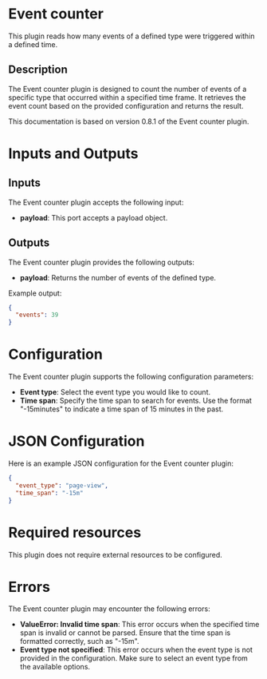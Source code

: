 # Event counter

This plugin reads how many events of a defined type were triggered within a defined time.

## Description

The Event counter plugin is designed to count the number of events of a specific type that occurred within a specified
time frame. It retrieves the event count based on the provided configuration and returns the result.

This documentation is based on version 0.8.1 of the Event counter plugin.

# Inputs and Outputs

## Inputs

The Event counter plugin accepts the following input:

- **payload**: This port accepts a payload object.

## Outputs

The Event counter plugin provides the following outputs:

- **payload**: Returns the number of events of the defined type.

Example output:

```json
{
  "events": 39
}
```

# Configuration

The Event counter plugin supports the following configuration parameters:

- **Event type**: Select the event type you would like to count.
- **Time span**: Specify the time span to search for events. Use the format "-15minutes" to indicate a time span of 15
  minutes in the past.

# JSON Configuration

Here is an example JSON configuration for the Event counter plugin:

```json
{
  "event_type": "page-view",
  "time_span": "-15m"
}
```

# Required resources

This plugin does not require external resources to be configured.

# Errors

The Event counter plugin may encounter the following errors:

- **ValueError: Invalid time span**: This error occurs when the specified time span is invalid or cannot be parsed.
  Ensure that the time span is formatted correctly, such as "-15m".
- **Event type not specified**: This error occurs when the event type is not provided in the configuration. Make sure to
  select an event type from the available options.

